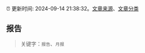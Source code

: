 :alarm_clock: 更新时间: 2024-09-14 21:38:32。[文章来源](/README.md)、[文章分类](/TAGS.md)

## 报告


> 关键字：`报告`、`月报`




